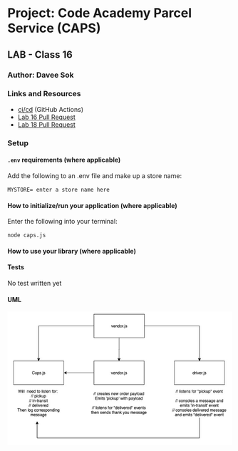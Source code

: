 # Project: Code Academy Parcel Service (CAPS)

## LAB - Class 16

### Author: Davee Sok

### Links and Resources

- [ci/cd](https://github.com/davee-401-advanced-javascript/caps-system/actions) (GitHub Actions)
- [Lab 16 Pull Request](https://github.com/davee-401-advanced-javascript/caps-system/pull/1)
- [Lab 18 Pull Request](https://github.com/davee-401-advanced-javascript/caps-system/pull/2)
<!-- - [back-end server url](http://xyz.com) (when applicable)
- [front-end application](http://xyz.com) (when applicable) -->

### Setup

#### `.env` requirements (where applicable)

Add the following to an .env file and make up a store name:

```
MYSTORE= enter a store name here
```

#### How to initialize/run your application (where applicable)

Enter the following into your terminal:

```
node caps.js
```

#### How to use your library (where applicable)

#### Tests

<!-- - How do you run tests?
- Any tests of note?
- Describe any tests that you did not complete, skipped, etc -->

No test written yet

#### UML

![UML](CAPS-UML.jpg)
